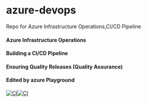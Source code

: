 # azure-devops
Repo for Azure Infrastructure Operations,CI/CD Pipeline
#### Azure Infrastructure Operations
#### Building a CI/CD Pipeline
#### Ensuring Quality Releases (Quality Assurance)
#### Edited by azure Playground


[![CI](https://github.com/manojkumar1053/azure-devops/actions/workflows/main.yml/badge.svg?branch=main&event=status)](https://github.com/manojkumar1053/azure-devops/actions/workflows/main.yml)[![CI](https://github.com/manojkumar1053/azure-devops/actions/workflows/main.yml/badge.svg)](https://github.com/manojkumar1053/azure-devops/actions/workflows/main.yml)
